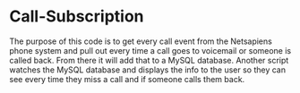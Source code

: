 # Call-Subscription
The purpose of this code is to get every call event from the Netsapiens phone system and pull out every time a call goes to voicemail or someone is called back.  From there it will add that to a MySQL database.  Another script watches the MySQL database and displays the info to the user so they can see every time they miss a call and if someone calls them back.
